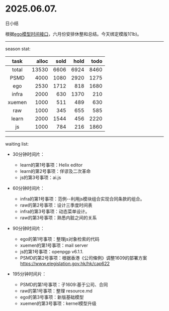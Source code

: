 # 2025.06.07.
日小结

<a id="top"></a>
根据[ego模型时间接口](https://gitee.com/hyg/blog/blob/master/timeflow.md)，六月份安排休整和总结。今天绑定模版1(1b)。

<a id="index"></a>

---
season stat:

| task | alloc | sold | hold | todo |
| :---: | ---: | ---: | ---: | ---: |
| total | 13530 | 6606 | 6924 | 8460 |
| PSMD | 4000 | 1080 | 2920 | 1275 |
| ego | 2530 | 1712 | 818 | 1680 |
| infra | 2000 | 630 | 1370 | 210 |
| xuemen | 1000 | 511 | 489 | 630 |
| raw | 1000 | 345 | 655 | 585 |
| learn | 2000 | 1544 | 456 | 2220 |
| js | 1000 | 784 | 216 | 1860 |

---
waiting list:


- 30分钟时间片：
  - learn的第1号事项：Helix editor
  - learn的第2号事项：佯谬及二次革命
  - js的第3号事项：ai.js

- 60分钟时间片：
  - infra的第1号事项：范例--利用js模块组合实现合同条款的组合。
  - raw的第2号事项：设计三季度时间表
  - infra的第3号事项：动态菜单设计。
  - raw的第3号事项：熟悉内脏之间的关系

- 90分钟时间片：
  - ego的第1号事项：整理js对象检索的代码
  - xuemen的第1号事项：mail server
  - js的第1号事项：openpgp v6.1.1.
  - PSMD的第2号事项：根据香港《公司條例》调整1609的部署方案 https://www.elegislation.gov.hk/hk/cap622

- 195分钟时间片：
  - PSMD的第1号事项：子1609:基于公司、合同
  - raw的第1号事项：整理 resource.md
  - ego的第3号事项：新版基础模型
  - xuemen的第3号事项：kernel模型升级
